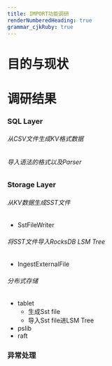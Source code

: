 ```yaml
---
title: IMPORT功能调研
renderNumberedHeading: true
grammar_cjkRuby: true
---
```

# 目的与现状

# 调研结果
### SQL Layer 
###### 从CSV文件生成KV格式数据

###### 导入语法的格式以及Parser

### Storage Layer 
###### 从KV数据生成SST文件
- SstFileWriter

###### 将SST文件导入RocksDB LSM Tree
- IngestExternalFile

###### 分布式存储
- tablet
	- 生成Sst file
	- 导入Sst file进LSM Tree
- pslib
- raft
 
### 异常处理
